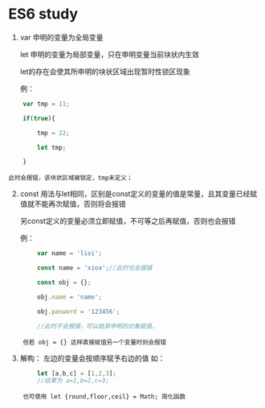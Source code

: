 ES6 study
=========

1.
	var 申明的变量为全局变量

	let 申明的变量为局部变量，只在申明变量当前块状内生效

	let的存在会使其所申明的块状区域出现暂时性锁区现象

	例： 
```javascript
	var tmp = 11;

	if(true){

		tmp = 22;

		let tmp;

	}
```

	此时会报错，该块状区域被锁定，tmp未定义；

2.
	const 用法与let相同，区别是const定义的变量的值是常量，且其变量已经赋值就不能再次赋值，否则将会报错
	
	另const定义的变量必须立即赋值，不可等之后再赋值，否则也会报错

	例：
```javascript
		var name = 'lisi';

		const name = 'xioa';//此时也会报错

		const obj = {};

		obj.name = 'name';

		obj.pasword = '123456';

		//此时不会报错，可以给其申明的对象赋值，
````

		但若 obj = {} 这样直接赋值另一个变量时则会报错 

3.
	解构：
		左边的变量会按顺序赋予右边的值  如： 
```javascript
		let [a,b,c] = [1,2,3];
		//结果为 a=1,b=2,c=3;
````
		也可使用 let {round,floor,ceil} = Math; 简化函数